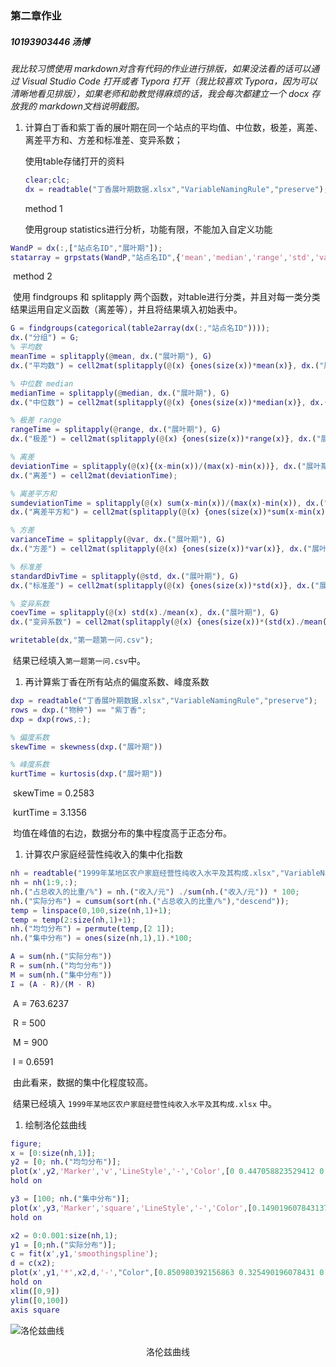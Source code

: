### 第二章作业

##### 10193903446 汤博

*我比较习惯使用 markdown对含有代码的作业进行排版，如果没法看的话可以通过 Visual Studio Code 打开或者 Typora 打开（我比较喜欢 Typora，因为可以清晰地看见排版），如果老师和助教觉得麻烦的话，我会每次都建立一个 docx 存放我的 markdown文档说明截图。*

1. 计算白丁香和紫丁香的展叶期在同一个站点的平均值、中位数，极差，离差、离差平方和、方差和标准差、变异系数；

   使用table存储打开的资料

   ```matlab
   clear;clc;
   dx = readtable("丁香展叶期数据.xlsx","VariableNamingRule","preserve");
   ```

   method 1

   使用group statistics进行分析，功能有限，不能加入自定义功能

```matlab
WandP = dx(:,["站点名ID","展叶期"]);
statarray = grpstats(WandP,"站点名ID",{'mean','median','range','std','var'})
```

​		method 2

​		使用 findgroups 和 splitapply 两个函数，对table进行分类，并且对每一类分类结果运用自定义函数（离差等），并且将结果填入初始表中。

```matlab
G = findgroups(categorical(table2array(dx(:,"站点名ID"))));
dx.("分组") = G;
% 平均数
meanTime = splitapply(@mean, dx.("展叶期"), G)
dx.("平均数") = cell2mat(splitapply(@(x) {ones(size(x))*mean(x)}, dx.("展叶期"), G));

% 中位数 median
medianTime = splitapply(@median, dx.("展叶期"), G)
dx.("中位数") = cell2mat(splitapply(@(x) {ones(size(x))*median(x)}, dx.("展叶期"), G));

% 极差 range
rangeTime = splitapply(@range, dx.("展叶期"), G)
dx.("极差") = cell2mat(splitapply(@(x) {ones(size(x))*range(x)}, dx.("展叶期"), G));

% 离差
deviationTime = splitapply(@(x){(x-min(x))/(max(x)-min(x))}, dx.("展叶期"), G)
dx.("离差") = cell2mat(deviationTime);

% 离差平方和
sumdeviationTime = splitapply(@(x) sum(x-min(x))/(max(x)-min(x)), dx.("展叶期"), G)
dx.("离差平方和") = cell2mat(splitapply(@(x) {ones(size(x))*sum(x-min(x))/(max(x)-min(x))}, dx.("展叶期"), G));

% 方差
varianceTime = splitapply(@var, dx.("展叶期"), G)
dx.("方差") = cell2mat(splitapply(@(x) {ones(size(x))*var(x)}, dx.("展叶期"), G));

% 标准差
standardDivTime = splitapply(@std, dx.("展叶期"), G)
dx.("标准差") = cell2mat(splitapply(@(x) {ones(size(x))*std(x)}, dx.("展叶期"), G));

% 变异系数
coevTime = splitapply(@(x) std(x)./mean(x), dx.("展叶期"), G)
dx.("变异系数") = cell2mat(splitapply(@(x) {ones(size(x))*(std(x)./mean(x))}, dx.("展叶期"), G));

writetable(dx,"第一题第一问.csv");
```

​	结果已经填入`第一题第一问.csv`中。

1. 再计算紫丁香在所有站点的偏度系数、峰度系数

```matlab
dxp = readtable("丁香展叶期数据.xlsx","VariableNamingRule","preserve");
rows = dxp.("物种") == "紫丁香";
dxp = dxp(rows,:);

% 偏度系数
skewTime = skewness(dxp.("展叶期"))

% 峰度系数
kurtTime = kurtosis(dxp.("展叶期"))
```

​		skewTime = 0.2583

​		kurtTime = 3.1356

​		均值在峰值的右边，数据分布的集中程度高于正态分布。

1. 计算农户家庭经营性纯收入的集中化指数

```matlab
nh = readtable("1999年某地区农户家庭经营性纯收入水平及其构成.xlsx","VariableNamingRule","preserve");
nh = nh(1:9,:);
nh.("占总收入的比重/%") = nh.("收入/元") ./sum(nh.("收入/元")) * 100;
nh.("实际分布") = cumsum(sort(nh.("占总收入的比重/%"),"descend"));
temp = linspace(0,100,size(nh,1)+1);
temp = temp(2:size(nh,1)+1);
nh.("均匀分布") = permute(temp,[2 1]);
nh.("集中分布") = ones(size(nh,1),1).*100;

A = sum(nh.("实际分布"))
R = sum(nh.("均匀分布"))
M = sum(nh.("集中分布"))
I = (A - R)/(M - R)
```

​		A = 763.6237

​		R = 500

​		M = 900

​		I = 0.6591

​		由此看来，数据的集中化程度较高。

​		结果已经填入 `1999年某地区农户家庭经营性纯收入水平及其构成.xlsx` 中。

1. 绘制洛伦兹曲线

```matlab
figure;
x = [0:size(nh,1)];
y2 = [0; nh.("均匀分布")];
plot(x',y2,'Marker','v','LineStyle','-','Color',[0 0.447058823529412 0.741176470588235],"MarkerFaceColor",[0 0.447058823529412 0.741176470588235]);
hold on

y3 = [100; nh.("集中分布")];
plot(x',y3,'Marker','square','LineStyle','-','Color',[0.149019607843137 0.149019607843137 0.149019607843137],"MarkerFaceColor",[0.149019607843137 0.149019607843137 0.149019607843137]);
hold on

x2 = 0:0.001:size(nh,1);
y1 = [0;nh.("实际分布")];
c = fit(x',y1,'smoothingspline');
d = c(x2);
plot(x',y1,'*',x2,d,'-',"Color",[0.850980392156863 0.325490196078431 0.0980392156862745],"MarkerFaceColor",[0.850980392156863 0.325490196078431 0.0980392156862745]);
hold on
xlim([0,9])
ylim([0,100])
axis square
```

![洛伦兹曲线](洛伦兹曲线.jpg"洛伦兹曲线")

<div align='center' >洛伦兹曲线</div>

